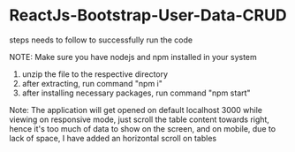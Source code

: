 # ReactJs-Bootstrap-User-Data-CRUD


steps needs to follow to successfully run the code

NOTE: Make sure you have nodejs and npm installed in your system

1)  unzip the file to the respective directory
2)  after extracting, run command "npm i"
3)  after installing necessary packages, run command "npm start"


Note: The application will get opened on default localhost 3000
      while viewing on responsive mode, just scroll the table content towards right, 
      hence it's too much of data to show on the screen, and on mobile, 
      due to lack of space, I have added an horizontal scroll on tables
